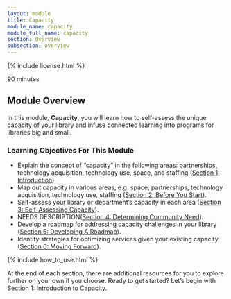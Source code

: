 ```yaml
---
layout: module
title: Capacity
module_name: capacity
module_full_name: capacity
section: Overview
subsection: overview
---
```


{% include license.html %}

<p class="time">90 minutes</p>

## Module Overview

<p class="summary">In this module, <b>Capacity</b>, you will learn how to self-assess the unique capacity of your library and infuse connected learning into programs for libraries big and small.</p>


### Learning Objectives For This Module

<ul class="fancy">
	<li>Explain the concept of “capacity” in the following areas: partnerships, technology acquisition, technology use, space, and staffing (<a href="{{site.url}}{{site.baseurl}}/capacity/section-1-0.html">Section 1: Introduction</a>).</li>
	<li>Map out capacity in various areas, e.g. space, partnerships, technology acquisition, technology use, staffing (<a href="{{site.url}}{{site.baseurl}}/capacity/section-2-0.html">Section 2: Before You Start</a>).</li>
	<li>Self-assess your library or department’s capacity in each area (<a href="{{site.url}}{{site.baseurl}}/capacity/section-3-0.html">Section 3: Self-Assessing Capacity</a>).</li>
	<li> NEEDS DESCRIPTION(<a href="{{site.url}}{{site.baseurl}}/capacity/section-4-0.html">Section 4: Determining Community Need</a>).</li>
  <li>Develop a roadmap for addressing capacity challenges in your library (<a href="{{site.url}}{{site.baseurl}}/capacity/section-5-0.html">Section 5: Developing A Roadmap</a>).</li>
	<li>Identify strategies for optimizing services given your existing capacity (<a href="{{site.url}}{{site.baseurl}}/capacity/section-6-0.html/">Section 6: Moving Forward</a>).</li>
</ul>

{% include how_to_use.html %} 

At the end of each section, there are additional resources for you to explore further on your own if you choose.
Ready to get started? Let’s begin with Section 1: Introduction to Capacity.
